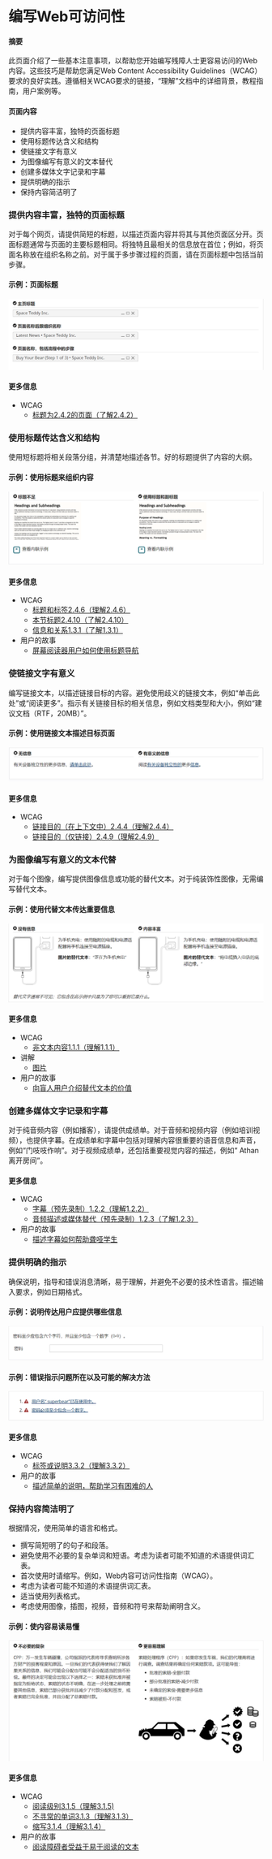 # 编写Web可访问性
#### 摘要

此页面介绍了一些基本注意事项，以帮助您开始编写残障人士更容易访问的Web内容。这些技巧是帮助您满足Web Content Accessibility Guidelines（WCAG）要求的良好实践。遵循相关WCAG要求的链接，“理解”文档中的详细背景，教程指南，用户案例等。

#### 页面内容
   + 提供内容丰富，独特的页面标题
   + 使用标题传达含义和结构
   + 使链接文字有意义
   + 为图像编写有意义的文本替代
   + 创建多媒体文字记录和字幕
   + 提供明确的指示
   + 保持内容简洁明了
   
### 提供内容丰富，独特的页面标题

对于每个网页，请提供简短的标题，以描述页面内容并将其与其他页面区分开。页面标题通常与页面的主要标题相同。将独特且最相关的信息放在首位；例如，将页面名称放在组织名称之前。对于属于多步骤过程的页面，请在页面标题中包括当前步骤。

#### 示例：页面标题

![](https://github.com/JimgitC/images/blob/master/Web_operation/2020_03_25/1.png)

#### 更多信息
   + WCAG
       + [标题为2.4.2的页面（了解2.4.2）](https://www.w3.org/WAI/WCAG21/Understanding/page-titled)

### 使用标题传达含义和结构

使用短标题将相关段落分组，并清楚地描述各节。好的标题提供了内容的大纲。

#### 示例：使用标题来组织内容

![](https://github.com/JimgitC/images/blob/master/Web_operation/2020_03_25/2.png)

#### 更多信息
   + WCAG
       + [标题和标签2.4.6（理解2.4.6）](https://www.w3.org/WAI/WCAG21/Understanding/headings-and-labels)
       + [本节标题2.4.10（了解2.4.10）](https://www.w3.org/WAI/WCAG21/Understanding/section-headings)
       + [信息和关系1.3.1（了解1.3.1）](https://www.w3.org/WAI/WCAG21/quickref/#info-and-relationships)
   + 用户的故事
       + [屏幕阅读器用户如何使用标题导航](https://www.w3.org/WAI/people-use-web/user-stories/#accountant)
      
### 使链接文字有意义

编写链接文本，以描述链接目标的内容。避免使用歧义的链接文本，例如“单击此处”或“阅读更多”。指示有关链接目标的相关信息，例如文档类型和大小，例如“建议文档（RTF，20MB）”。

#### 示例：使用链接文本描述目标页面

![](https://github.com/JimgitC/images/blob/master/Web_operation/2020_03_25/3.png)

#### 更多信息
   + WCAG
       + [链接目的（在上下文中）2.4.4（理解2.4.4）](https://www.w3.org/WAI/WCAG21/Understanding/link-purpose-in-context)
       + [链接目的（仅链接）2.4.9（理解2.4.9）](https://www.w3.org/WAI/WCAG21/Understanding/link-purpose-link-only)  
### 为图像编写有意义的文本代替

对于每个图像，编写提供图像信息或功能的替代文本。对于纯装饰性图像，无需编写替代文本。

#### 示例：使用代替文本传达重要信息

![](https://github.com/JimgitC/images/blob/master/Web_operation/2020_03_25/4.png)

#### 更多信息
   + WCAG
       + [非文本内容1.1.1（理解1.1.1）](https://www.w3.org/WAI/WCAG21/quickref/#non-text-content)
   + 讲解
       + [图片](https://www.w3.org/WAI/tutorials/images/)
   + 用户的故事
       + [向盲人用户介绍替代文本的价值](https://www.w3.org/WAI/people-use-web/user-stories/#accountant)
### 创建多媒体文字记录和字幕

对于纯音频内容（例如播客），请提供成绩单。对于音频和视频内容（例如培训视频），也提供字幕。在成绩单和字幕中包括对理解内容很重要的语音信息和声音，例如“门吱吱作响”。对于视频成绩单，还包括重要视觉内容的描述，例如“ Athan离开房间”。

#### 更多信息
   + WCAG
       + [字幕（预先录制）1.2.2（理解1.2.2）](https://www.w3.org/WAI/WCAG21/Understanding/captions-prerecorded)
       + [音频描述或媒体替代（预先录制）1.2.3（了解1.2.3）](https://www.w3.org/WAI/WCAG21/Understanding/audio-description-or-media-alternative-prerecorded)
   + 用户的故事
       + [描述字幕如何帮助聋哑学生](https://www.w3.org/WAI/people-use-web/user-stories/#onlinestudent)
### 提供明确的指示

确保说明，指导和错误消息清晰，易于理解，并避免不必要的技术性语言。描述输入要求，例如日期格式。

#### 示例：说明传达用户应提供哪些信息  
![](https://github.com/JimgitC/images/blob/master/Web_operation/2020_03_25/5.png)  
#### 示例：错误指示问题所在以及可能的解决方法  
![](https://github.com/JimgitC/images/blob/master/Web_operation/2020_03_25/6.png)  
#### 更多信息
   + WCAG
       + [标签或说明3.3.2（理解3.3.2）](https://www.w3.org/WAI/WCAG21/Understanding/labels-or-instructions)
   + 用户的故事
       + [描述简单的说明，帮助学习有困难的人](https://www.w3.org/WAI/people-use-web/user-stories/#supermarketassistant)  
### 保持内容简洁明了  
根据情况，使用简单的语言和格式。
   + 撰写简短明了的句子和段落。
   + 避免使用不必要的复杂单词和短语。考虑为读者可能不知道的术语提供词汇表。
   + 首次使用时请缩写。例如，Web内容可访问性指南（WCAG）。
   + 考虑为读者可能不知道的术语提供词汇表。
   + 适当使用列表格式。
   + 考虑使用图像，插图，视频，音频和符号来帮助阐明含义。
#### 示例：使内容易读易懂  
![](https://github.com/JimgitC/images/blob/master/Web_operation/2020_03_25/7.png)  
#### 更多信息
   + WCAG
       + [阅读级别3.1.5（理解3.1.5)](https://www.w3.org/WAI/WCAG21/Understanding/reading-level)
       + [不寻常的单词3.1.3（理解3.1.3）](不寻常的单词3.1.3（理解3.1.3）)
       + [缩写3.1.4（理解3.1.4）](缩写3.1.4（理解3.1.4）)
   + 用户的故事
       + [阅读障碍者受益于易于阅读的文本](https://www.w3.org/WAI/people-use-web/user-stories/#classroomstudent)
